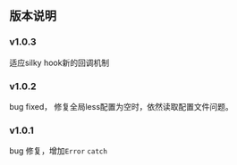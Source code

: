 ## 版本说明
### v1.0.3 

适应silky hook新的回调机制

### v1.0.2

bug fixed， 修复全局less配置为空时，依然读取配置文件问题。

### v1.0.1

bug 修复，增加`Error` `catch`